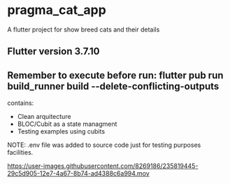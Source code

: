 # pragma_cat_app

A flutter project for show breed cats and their details 

## Flutter version  3.7.10 
## Remember to execute before run: flutter pub run build_runner build --delete-conflicting-outputs

contains:

- Clean arquitecture 
- BLOC/Cubit as a state managment 
- Testing examples using cubits 

NOTE: .env file was added to source code just for testing purposes facilities.

https://user-images.githubusercontent.com/8269186/235819445-29c5d905-12e7-4a67-8b74-ad4388c6a994.mov

